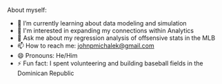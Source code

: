About myself:

- 🌱 I’m currently learning about data modeling and simulation
- 🤔 I'm interested in expanding my connections within Analytics
- 💬 Ask me about my regression analysis of offsensive stats in the MLB 
- 📫 How to reach me: johnpmichalek@gmail.com
- 😄 Pronouns: He/Him
- ⚡ Fun fact: I spent volunteering and building baseball fields in the Dominican Republic
